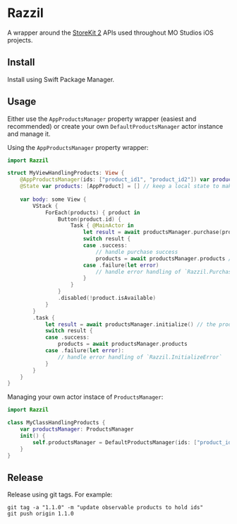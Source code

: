 # Razzil

A wrapper around the [StoreKit 2](https://developer.apple.com/storekit/) APIs used throughout MO Studios iOS projects.

## Install

Install using Swift Package Manager.

## Usage

Either use the `AppProductsManager` property wrapper (easiest and recommended) or create your own `DefaultProductsManager` actor instance and manage it.

Using the `AppProductsManager` property wrapper:

```swift
import Razzil

struct MyViewHandlingProducts: View {
    @AppProductsManager(ids: ["product_id1", "product_id2"]) var productsManager
    @State var products: [AppProduct] = [] // keep a local state to make it easier to drive UI updates
  
    var body: some View {
        VStack {
            ForEach(products) { product in
                Button(product.id) {
                    Task { @MainActor in
                        let result = await productsManager.purchase(product: product)
                        switch result {
                        case .success:
                            // handle purchase success
                            products = await productsManager.products // updating the state is a good idea
                        case .failure(let error)
                            // handle error handling of `Razzil.PurchaseError`
                        }
                    }
                }
                .disabled(!product.isAvailable)
            }
        }
        .task {
            let result = await productsManager.initialize() // the products manager must be initialized at some point before use
            switch result {
            case .success:
                products = await productsManager.products
            case .failure(let error):
                // handle error handling of `Razzil.InitializeError`
            }
        }
    }
}
```

Managing your own actor instace of `ProductsManager`:
```swift
import Razzil

class MyClassHandlingProducts {
    var productsManager: ProductsManager
    init() {
        self.productsManager = DefaultProductsManager(ids: ["product_id1", "product_id2"])
    }
}
```

## Release

Release using git tags. For example:
```
git tag -a "1.1.0" -m "update observable products to hold ids"
git push origin 1.1.0
```

